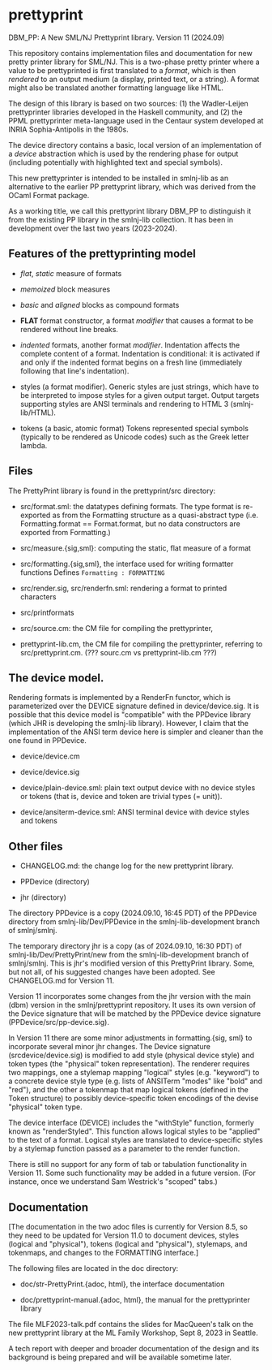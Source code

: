 # prettyprint
DBM_PP: A New SML/NJ Prettyprint library.
Version 11 (2024.09)

This repository contains implementation files and documentation for new pretty printer
library for SML/NJ. This is a two-phase pretty printer where a value to be prettyprinted
is first translated to a _format_, which is then _rendered_ to an
output medium (a display, printed text, or a string). A format might also be
translated another formatting language like HTML.

The design of this library is based on two sources: (1) the Wadler-Leijen prettyprinter
libraries developed in the Haskell community, and (2) the PPML prettyprinter meta-language
used in the Centaur system developed at INRIA Sophia-Antipolis in the 1980s.

The device directory contains a basic, local version of an implementation of a _device_
abstraction which is used by the rendering phase for output (including potentially with
highlighted text and special symbols).

This new prettyprinter is intended to be installed in smlnj-lib as an alternative to the
earlier PP prettyprint library, which was derived from the OCaml Format package.

As a working title, we call this prettyprint library DBM_PP to distinguish it from the
existing PP library in the smlnj-lib collection.  It has been in development over the last
two years (2023-2024).

## Features of the prettyprinting model

- _flat_, _static_ measure of formats

- _memoized_ block measures

- _basic_ and _aligned_ blocks as compound formats

- **FLAT** format constructor, a format _modifier_ that causes a
  format to be rendered without line breaks.

- _indented_ formats, another format _modifier_.
  Indentation affects the complete content of a format.
  Indentation is conditional: it is activated if and only if the indented
  format begins on a fresh line (immediately following that line's indentation).

- styles (a format modifier).
  Generic styles are just strings, which have to be interpreted to
  impose styles for a given output target.
  Output targets supporting styles are ANSI terminals and rendering to HTML 3 (smlnj-lib/HTML).

- tokens (a basic, atomic format)
  Tokens represented special symbols (typically to be rendered as Unicode codes) such
  as the Greek letter lambda.

## Files

The PrettyPrint library is found in the prettyprint/src directory:

- src/format.sml: the datatypes defining formats. The type format is re-exported as
  from the Formatting structure as a quasi-abstract type
  (i.e. Formatting.format == Format.format, but no data constructors
  are exported from Formatting.)

- src/measure.{sig,sml}: computing the static, flat measure of a format

- src/formatting.{sig,sml}, the interface used for writing formatter functions
    Defines `Formatting : FORMATTING`

- src/render.sig, src/renderfn.sml: rendering a format to printed characters

- src/printformats

- src/source.cm: the CM file for compiling the prettyprinter,

- prettyprint-lib.cm, the CM file for compiling the prettyprinter,
  referring to src/prettyprint.cm. (??? sourc.cm vs prettyprint-lib.cm ???)

## The device model.

Rendering formats is implemented by a RenderFn functor, which is parameterized over the
DEVICE signature defined in device/device.sig. It is possible that this device model is
"compatible" with the PPDevice library (which JHR is developing the smlnj-lib library).
However, I claim that the implementation of the ANSI term device here is simpler and
cleaner than the one found in PPDevice.

- device/device.cm

- device/device.sig

- device/plain-device.sml: plain text output device with no device
  styles or tokens (that is, device and token are trivial types (= unit)).
  
- device/ansiterm-device.sml: ANSI terminal device with device styles and tokens

## Other files

- CHANGELOG.md: the change log for the new prettyprint library.

- PPDevice (directory)
 
- jhr (directory)

The directory PPDevice is a copy (2024.09.10, 16:45 PDT) of the PPDevice directory
from smlnj-lib/Dev/PPDevice in the smlnj-lib-development branch of smlnj/smlnj.

The temporary directory jhr is a copy (as of 2024.09.10, 16:30 PDT) of
smlnj-lib/Dev/PrettyPrint/new from the smlnj-lib-development branch of smlnj/smlnj. This
is jhr's modified version of this PrettyPrint library. Some, but not all, of his suggested
changes have been adopted. See CHANGELOG.md for Version 11.

Version 11 incorporates some changes from the jhr version with the main (dbm) version in the
smlnj/prettyprint repository. It uses its own version of the Device signature that will be
matched by the PPDevice device signature (PPDevice/src/pp-device.sig).

In Version 11 there are some minor adjustments in formatting.{sig, sml} to incorporate
several minor jhr changes. The Device signature (srcdevice/device.sig) is modified to add style
(physical device style) and token types (the "physical" token representation). The
renderer requires two mappings, one a stylemap mapping "logical" styles (e.g. "keyword")
to a concrete device style type (e.g. lists of ANSITerm "modes" like "bold" and "red"),
and the other a tokenmap that map logical tokens (defined in the Token structure) to
possibly device-specific token encodings of the devise "physical" token type.

The device interface (DEVICE) includes the "withStyle" function, formerly known as
"renderStyled". This function allows logical styles to be "applied" to the text of
a format. Logical styles are translated to device-specific styles by a stylemap function
passed as a parameter to the render function.

There is still no support for any form of tab or tabulation functionality in Version 11.
Some such functionality may be added in a future version. (For
instance, once we understand Sam Westrick's "scoped" tabs.)

## Documentation

[The documentation in the two adoc files is currently for Version 8.5,
so they need to be updated for Version 11.0 to document devices, styles (logical and
"physical"), tokens (logical and "physical"), stylemaps, and
tokenmaps, and changes to the FORMATTING interface.]

The following files are located in the doc directory:

- doc/str-PrettyPrint.{adoc, html}, the interface documentation

- doc/prettyprint-manual.{adoc, html}, the manual for the prettyprinter library

The file MLF2023-talk.pdf contains the slides for MacQueen's talk on
the new prettyprint library at the ML Family Workshop, Sept 8, 2023 in
Seattle.

A tech report with deeper and broader documentation of the design and its
background is being prepared and will be available sometime later.
